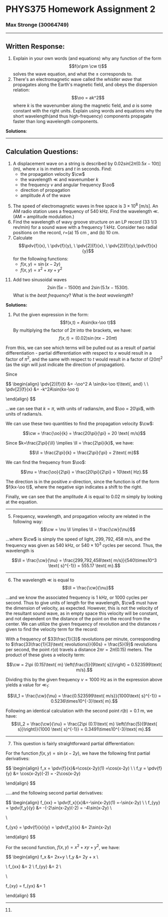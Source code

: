 # PHYS375 Homework Assignment 2
### Max Stronge (30064749)
***

## **Written Response**:

1. Explain in your own words (and equations) why any function of the form $$f(x\pm \cw t)$$ solves the wave equation, and what the $\pm$ corresponds to.
2. There's an electromagnetic wave called the *whistler wave* that propagates along the Earth's magnetic field, and obeys the dispersion relation: $$\oo = ak^2$$ where $k$ is the wavenumber along the magnetic field, and $a$ is some constant with the right units. Explain using words and equations why the short wavelength(and thus high-frequency) components propagate faster than long wavelength components.

**Solutions**:


***

## **Calculation Questions:**

1) A displacement wave on a string is described by $0.02 sin [2π(0.5x − 10t)]$ (m), where $x$ is in meters and $t$ in seconds. Find:
	- the propagation velocity $\cw$
	- the wavelength $\ll$ and wavenumber $k$
	- the frequency $\nu$ and angular frequency $\oo$
	- direction of propagation
	- amplitude $A$ of the wave


5.  The speed of electromagnetic waves in free space is $3 × 10^8\text{ [m/s]}$. An AM radio station uses a frequency of $540 \text{ kHz}$. Find the wavelength $\ll$. (AM =  amplitude modulation.)
6. Find the wavelength of wavy groove structure on an LP record (33 1/3 rev/min) for a sound wave with a frequency 1 kHz. Consider two radial positions on the record, $r =$(a) $15\text{ cm}$ , and (b) $10 \text{ cm}$.
7. Calculate $$\pdv{f}{x}, \ \pdv{f}{y}, \ \pdv[2]{f}{x}, \ \pdv[2]{f}{y},\pdv{f}{x}{y}$$ for the following functions:
	- $f(x,y)=\sin(x-2y)$
	- $f(x,y)=x^2+xy+y^2$

11) Add two sinusoidal waves $$2\sin(5x-1500t)\text{ and }2\sin(5.1x-1530t).$$ What is the *beat frequency*? What is the *beat wavelength*? 

**Solutions:**

1.  Put the given expression in the form: $$f(x,t) = A\sin(kx-\oo t)$$ By multiplying the factor of $2\pi$ into the brackets, we have:
$$f(x,t) = (0.02)\sin(\pi x - 20\pi t)$$

From this, we can see which terms will be pulled out as a result of partial differentiation - partial differentiation with respect to $x$ would result in a factor of $\pi^2$, and the same with respect to $t$ would result in a factor of $(20\pi)^2$ (as the sign will just indicate the direction of propagation). 

Since 

$$
\begin{align}
\pdv[2]{f}{t} &= -\oo^2 A \sin(kx-\oo t)\text{, and} \\ 
\\
\pdv[2]{f}{x} &= -k^2A\sin(kx-\oo t)

\end{align}
$$

...we can see that $k=\pi$, with units of radians/m, and $\oo = 20\pi$, with units of radians/s.

We can use these two quantities  to find the propagation velocity $\cw$:

$$\cw = \frac{\oo}{k} = \frac{20\pi}{\pi} = 20 \text{ m/s}$$

Since $k=\frac{2\pi}{\ll} \implies \ll = \frac{2\pi}{k}$, we have:

$$\ll = \frac{2\pi}{k} = \frac{2\pi}{\pi} = 2\text{ m}$$

We can find the frequency from $\oo$:

$$\nu = \frac{\oo}{2\pi} = \frac{20\pi}{2\pi} = 10\text{ Hz}.$$

The direction is in the positive $x$-direction, since the function is of the form $f(kx-\oo t)$, where the negative sign indicates a shift to the right. 

Finally, we can see that the amplitude $A$ is equal to $0.02$ m simply by looking at the equation. 
***

5.  Frequency, wavelength, and propagation velocity are related in the following way:
$$\cw = \nu \ll \implies \ll = \frac{\cw}{\nu}$$

...where $\cw$ is simply the speed of light, $299,792,458\text{ m/s}$, and the frequency was given as $540\text{ kHz}$, or $540\times10^3$ cycles per second. Thus, the wavelength is

$$\ll = \frac{\cw}{\nu} = \frac{299,792,458\text{ m/s}}{540\times10^3 \text{ s}^{-1}} = 555.17 \text{ m}.$$

***

6. The wavelength $\ll$ is equal to 
$$\ll = \frac{\cw}{\nu}$$


...and we know the associated frequency is $1$ kHz, or 1000 cycles per second. Thus to give units of length for the wavelength, $\cw$ must have the dimension of velocity, as expected. However, this is not the velocity of the resultant sound wave, as in empty space this velocity will be constant, and not dependent on the distance of the point on the record from the center. We can utilize the given frequency of revolution and the distances $r$ given to find the velocity term for the record:

With a frequency of $33\frac{1}{3}$ revolutions per minute, corresponding to $\frac{33\frac{1}{3}\text{ revolutions}}{60s} = \frac{5}{9}$ revolutions per second, the point $r(a)$ travels a distance $2\pi r = 2\pi(0.15)$ meters. The product of these gives a velocity term:

$$\cw = 2\pi (0.15)\text{ m} \left(\frac{5}{9\text{ s}}\right) = 0.523599\text{ m/s}.$$

Dividing this by the given frequency $\nu = 1000\text{ Hz}$ as in the expression above yields a value for $\ll_1$:

$$\ll_1 = \frac{\cw}{\nu} = \frac{0.523599\text{ m/s}}{1000\text{ s}^{-1}} = 0.5236\times10^{-3}\text{ m}.$$

Following an identical calculation with the second point $r(b)=0.1$ m, we have:
$$\ll_2 = \frac{\cw}{\nu} =  \frac{2\pi (0.1)\text{ m} \left(\frac{5}{9\text{ s}}\right)}{1000 \text{ s}^{-1}} = 0.3491\times10^{-3}\text{ m}.$$

***

7. This question is fairly straightforward partial differentiation:


For the function $f(x,y) = \sin(x-2y)$, we have the following first partial derivatives:

$$
\begin{align}
f_x = \pdv{f}{x}&=\cos(x-2y)(1) =\cos(x-2y) \\
\\
f_y = \pdv{f}{y} &= \cos(x-2y)(-2) = -2\cos(x-2y)

\end{align}
$$

.....and the following second partial derivatives:

$$
\begin{align}
f_{xx} = \pdv{f_x}{x}&=-\sin(x-2y)(1) =-\sin(x-2y) \\
\\
f_{yy} = \pdv{f_y}{y} &= -(-2\sin(x-2y)(-2) = -4\sin(x-2y) \\ 

\\

f_{yx} = \pdv{f}{x}{y} = \pdv{f_y}{x} &= 2\sin(x-2y)

\end{align}
$$

For the second function, $f(x,y)=x^2 + xy + y^2$, we have:


$$
\begin{align}
f_x &= 2x+y \\
f_y &= 2y + x \\

\\
f_{xx} &= 2 \\
f_{yy} &= 2 \\ 

\\ 

f_{xy} = f_{yx} &= 1



\end{align}
$$
***

11. 